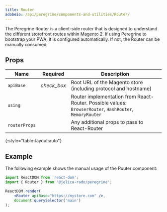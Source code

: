```yaml
---
title: Router
adobeio: /api/peregrine/components-and-utilities/Router/
---
```


The Peregrine Router is a client-side router that is designed to understand the different storefront routes within Magento 2.
If using Peregrine to bootstrap your PWA, it is configured automatically. If not, the Router can be manually consumed.

## Props

| Name          | Required                                      | Description                                                                                             |
| ------------- | :-------------------------------------------: | ------------------------------------------------------------------------------------------------------- |
| `apiBase`     | <i class="material-icons green">check_box</i> | Root URL of the Magento store (including protocol and hostname)                                         |
| `using`       |                                               | Router implementation from React-Router. Possible values: `BrowserRouter`, `HashRouter`, `MemoryRouter` |
| `routerProps` |                                               | Any additional props to pass to React-Router                                                            |
{:style="table-layout:auto"}

## Example

The following example shows the manual usage of the Router component:

``` jsx
import ReactDOM from 'react-dom';
import { Router } from '@jelica-rado/peregrine';

ReactDOM.render(
    <Router apiBase="https://mystore.com" />,
    document.querySelector('main')
);
```
